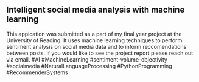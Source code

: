 ## Intelligent social media analysis with machine learning


This appication was submitted as a part of my final year project at the University of Reading. It uses machine learning techniques to perform sentiment analysis on social media data and to inform reccomendations between posts. If you would like to see the project report please reach out via email.
#AI #MachineLearning #sentiment-volume-objectivity #socialmedia #NaturalLanguageProcessing #PythonProgramming #RecommenderSystems
